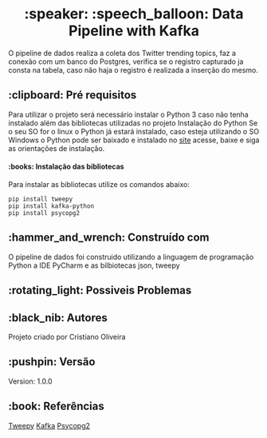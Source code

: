   <h1 align='center'>:speaker: :speech_balloon: Data Pipeline with Kafka</h1>
O pipeline de dados realiza a coleta dos Twitter trending topics, faz a conexão com um banco do Postgres, verifica se o registro
capturado ja consta na tabela, caso não haja o registro é realizada a inserção do mesmo.

  <h2>:clipboard: Pré requisitos</h2>
Para utilizar o projeto será necessário instalar o Python 3 caso não tenha instalado além das bibliotecas utilizadas no projeto
Instalação do Python
Se o seu SO for o linux o Python já estará instalado, caso esteja utilizando o SO Windows o Python pode ser baixado e instalado no <a href="https://www.python.org/downloads/windows/">site</a> acesse, baixe e siga as orientações de instalação.

  <h4>:books: Instalação das bibliotecas</h4>
Para instalar as bibliotecas utilize os comandos abaixo:

```
pip install tweepy
pip install kafka-python
pip install psycopg2
```

  <h2>:hammer_and_wrench: Construído com</h2>
O pipeline de dados foi construido utilizando a linguagem de programação Python a IDE PyCharm e as bilbiotecas json, tweepy

  <h2>:rotating_light: Possiveis Problemas</h2>

  <h2>:black_nib: Autores</h2>
Projeto criado por Cristiano Oliveira

  <h2>:pushpin: Versão</h2>
Version: 1.0.0

 <h2>:book: Referências</h2>
<a href="https://docs.tweepy.org/en/stable/">Tweepy</a>
<a href="https://kafka-python.readthedocs.io/en/master/">Kafka</a>
<a href="https://www.psycopg.org/docs/">Psycopg2</a>



